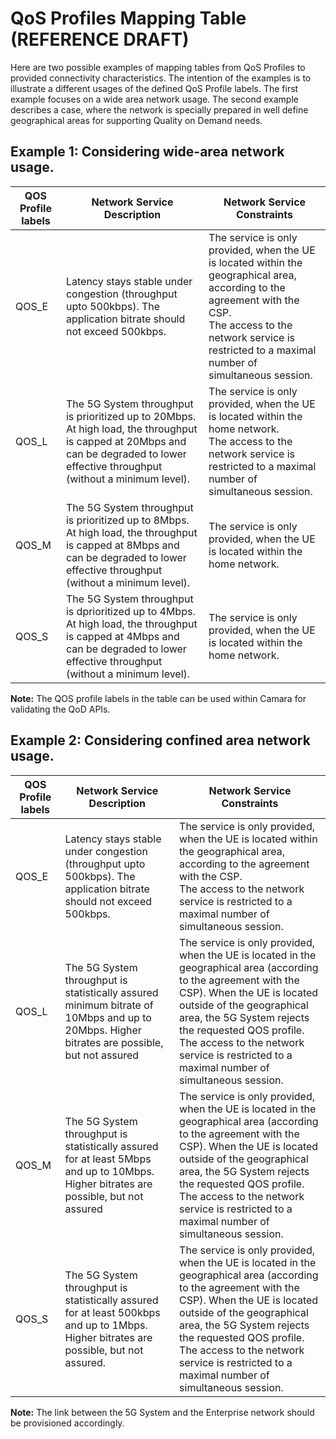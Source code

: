 # QoS Profiles Mapping Table (REFERENCE DRAFT)

Here are two possible examples of mapping tables from QoS Profiles to provided connectivity characteristics. The intention of the examples is to illustrate a different usages of the defined QoS Profile labels. The first example focuses on a wide area network usage. The second example describes a case, where the network is specially prepared in well define geographical areas for supporting Quality on Demand needs.

## Example 1: Considering wide-area network usage.
| QOS Profile labels | Network Service Description | Network Service Constraints |
|----------| --------- | ----------- |
| QOS\_E   | Latency stays stable under congestion (throughput upto 500kbps). The application bitrate should not exceed 500kbps. | The service is only provided, when the UE is located within the geographical area, according to the agreement with the CSP.<br>The access to the network service is restricted to a maximal number of simultaneous session. |
| QOS\_L   | The 5G System throughput is prioritized up to 20Mbps. At high load, the throughput is capped at 20Mbps and can be degraded to lower effective throughput (without a minimum level).  | The service is only provided, when the UE is located within the home network.<br>The access to the network service is restricted to a maximal number of simultaneous session.|
| QOS\_M   | The 5G System throughput is prioritized up to 8Mbps. At high load, the throughput is capped at 8Mbps and can be degraded to lower effective throughput (without a minimum level). | The service is only provided, when the UE is located within the home network. |
| QOS\_S   | The 5G System throughput is dprioritized up to 4Mbps. At high load, the throughput is capped at 4Mbps and can be degraded to lower effective throughput (without a minimum level). | The service is only provided, when the UE is located within the home network. |

**Note:**
The QOS profile labels in the table can be used within Camara for validating the QoD APIs.

## Example 2: Considering confined area network usage.
| QOS Profile labels | Network Service Description | Network Service Constraints |
|----------| --------- | ----------- |
| QOS\_E   | Latency stays stable under congestion (throughput upto 500kbps). The application bitrate should not exceed 500kbps. | The service is only provided, when the UE is located within the geographical area, according to the agreement with the CSP.<br>The access to the network service is restricted to a maximal number of simultaneous session. |
| QOS\_L   | The 5G System throughput is statistically assured minimum bitrate of 10Mbps and up to 20Mbps. Higher bitrates are possible, but not assured | The service is only provided, when the UE is located in the geographical area (according to the agreement with the CSP). When the UE is located outside of the geographical area, the 5G System rejects the requested QOS profile.<br>The access to the network service is restricted to a maximal number of simultaneous session. |
| QOS\_M   | The 5G System throughput is statistically assured for at least 5Mbps and up to 10Mbps. Higher bitrates are possible, but not assured | The service is only provided, when the UE is located in the geographical area (according to the agreement with the CSP). When the UE is located outside of the geographical area, the 5G System rejects the requested QOS profile.<br>The access to the network service is restricted to a maximal number of simultaneous session. |
| QOS\_S   | The 5G System throughput is statistically assured for at least 500kbps and up to 1Mbps. Higher bitrates are possible, but not assured. | The service is only provided, when the UE is located in the geographical area (according to the agreement with the CSP). When the UE is located outside of the geographical area, the 5G System rejects the requested QOS profile.<br>The access to the network service is restricted to a maximal number of simultaneous session. |

**Note:**
The link between the 5G System and the Enterprise network should be provisioned accordingly.

